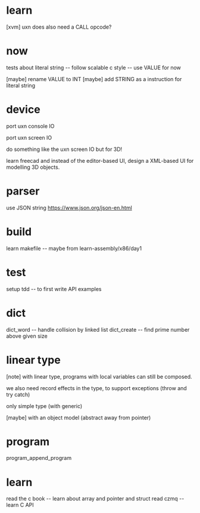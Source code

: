 # learn

[xvm] uxn does also need a CALL opcode?

# now

tests about literal string -- follow scalable c style -- use VALUE for now

[maybe] rename VALUE to INT
[maybe] add STRING as a instruction for literal string

# device

port uxn console IO

port uxn screen IO

do something like the uxn screen IO but for 3D!

learn freecad and instead of the editor-based UI,
design a XML-based UI for modelling 3D objects.

# parser

use JSON string https://www.json.org/json-en.html

# build

learn makefile -- maybe from learn-assembly/x86/day1

# test

setup tdd -- to first write API examples

# dict

dict_word -- handle collision by linked list
dict_create -- find prime number above given size

# linear type

[note] with linear type, programs with local variables can still be composed.

we also need record effects in the type, to support exceptions (throw and try catch)

only simple type (with generic)

[maybe] with an object model (abstract away from pointer)

# program

program_append_program

# learn

read the c book -- learn about array and pointer and struct
read czmq -- learn C API
